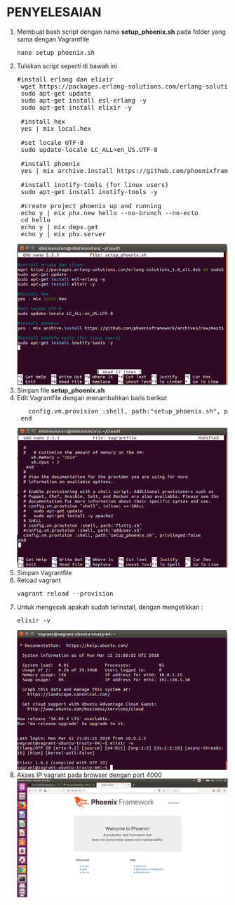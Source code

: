 # PENYELESAIAN
1. Membuat bash script dengan nama <b>setup_phoenix.sh</b> pada folder yang sama dengan Vagrantfile
    <pre>nano setup_phoenix.sh</pre>
2. Tuliskan script seperti di bawah ini
    <pre>#install erlang dan elixir
    wget https://packages.erlang-solutions.com/erlang-solutions_1.0_all.deb && sudo dpkg -i erlang-solutions_1.0_all.deb
    sudo apt-get update
    sudo apt-get install esl-erlang -y
    sudo apt-get install elixir -y

    #install hex
    yes | mix local.hex

    #set locale UTF-8
    sudo update-locale LC_ALL=en_US.UTF-8

    #install phoenix
    yes | mix archive.install https://github.com/phoenixframework/archives/raw/master/phx_new.ez

    #install inotify-tools (for linux users)
    sudo apt-get install inotify-tools -y
    
    #create project phoenix up and running
    echo y | mix phx.new hello --no-brunch --no-ecto
    cd hello
    echo y | mix deps.get
    echo y | mix phx.server</pre>
    <img src="https://github.com/rahajengdwi/CLoud2018/blob/master/Vagrant/Image/setup_phoenix.sh.png">
3. Simpan file <b>setup_phoenix.sh</b>
4. Edit Vagrantfile dengan menambahkan baris berikut
    <pre>   config.vm.provision :shell, path:"setup_phoenix.sh", privileged:false
    end</pre>
    <img src="https://github.com/rahajengdwi/CLoud2018/blob/master/Vagrant/Image/vagrantfileno2.png">
5. Simpan Vagrantfile
6. Reload vagrant
    <pre>vagrant reload --provision</pre>
7. Untuk mengecek apakah sudah terinstall, dengan mengetikkan :
    <pre>elixir -v</pre>
    <img src="https://github.com/rahajengdwi/CLoud2018/blob/master/Vagrant/Image/testingno2.png">
8. Akses IP vagrant pada browser dengan port 4000
    <img src="https://github.com/rahajengdwi/CLoud2018/blob/master/Vagrant/Image/phoenix.png">
